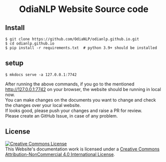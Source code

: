 <h1 align="center">OdiaNLP Website Source code</h1>

## Install

``` shell
$ git clone https://github.com/OdiaNLP/odianlp.github.io.git
$ cd odianlp.github.io
$ pip install -r requirements.txt  # python 3.9+ should be installed
```

## setup

``` shell
$ mkdocs serve -a 127.0.0.1:7742
```

After running the above commands, if you go to the mentioned http://127.0.0.1:7742 on your browser, the website should be running in local now.  
You can make changes on the documents you want to change and check the changes over your local website.   
If looks good, please push your changes and raise a PR for review.  
Please create an GitHub Issue, in case of any problem.

## License

<a rel="license" href="http://creativecommons.org/licenses/by-nc/4.0/"><img alt="Creative Commons License" style="border-width:0" src="https://i.creativecommons.org/l/by-nc/4.0/88x31.png" /></a>   
This Website's documentation work is licensed under a <a rel="license" href="http://creativecommons.org/licenses/by-nc/4.0/">Creative Commons Attribution-NonCommercial 4.0 International License</a>.
